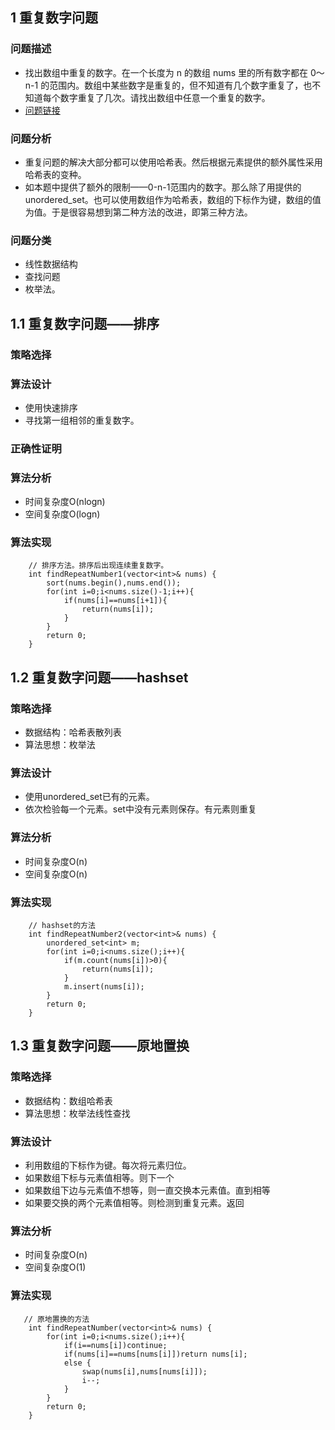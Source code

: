 
## 1 重复数字问题

### 问题描述

* 找出数组中重复的数字。在一个长度为 n 的数组 nums 里的所有数字都在 0～n-1 的范围内。数组中某些数字是重复的，但不知道有几个数字重复了，也不知道每个数字重复了几次。请找出数组中任意一个重复的数字。
* [问题链接](https://leetcode-cn.com/problems/shu-zu-zhong-zhong-fu-de-shu-zi-lcof)

### 问题分析

* 重复问题的解决大部分都可以使用哈希表。然后根据元素提供的额外属性采用哈希表的变种。
* 如本题中提供了额外的限制——0-n-1范围内的数字。那么除了用提供的unordered_set。也可以使用数组作为哈希表，数组的下标作为键，数组的值为值。于是很容易想到第二种方法的改进，即第三种方法。

### 问题分类
* 线性数据结构
* 查找问题
* 枚举法。

## 1.1 重复数字问题——排序

### 策略选择

### 算法设计
* 使用快速排序
* 寻找第一组相邻的重复数字。

### 正确性证明

### 算法分析
* 时间复杂度O(nlogn)
* 空间复杂度O(logn)

### 算法实现

```
    // 排序方法。排序后出现连续重复数字。
    int findRepeatNumber1(vector<int>& nums) {
        sort(nums.begin(),nums.end());
        for(int i=0;i<nums.size()-1;i++){
            if(nums[i]==nums[i+1]){
                return(nums[i]);
            }
        }
        return 0;
    }
```
## 1.2 重复数字问题——hashset

### 策略选择

* 数据结构：哈希表散列表
* 算法思想：枚举法

### 算法设计

* 使用unordered_set已有的元素。
* 依次检验每一个元素。set中没有元素则保存。有元素则重复

### 算法分析

* 时间复杂度O(n)
* 空间复杂度O(n)

### 算法实现

```
    // hashset的方法
    int findRepeatNumber2(vector<int>& nums) {
        unordered_set<int> m;
        for(int i=0;i<nums.size();i++){
            if(m.count(nums[i])>0){
                return(nums[i]);
            }
            m.insert(nums[i]);
        }
        return 0;
    }
```

## 1.3 重复数字问题——原地置换

### 策略选择

* 数据结构：数组哈希表
* 算法思想：枚举法线性查找

### 算法设计

* 利用数组的下标作为键。每次将元素归位。
* 如果数组下标与元素值相等。则下一个
* 如果数组下边与元素值不想等，则一直交换本元素值。直到相等
* 如果要交换的两个元素值相等。则检测到重复元素。返回

### 算法分析

* 时间复杂度O(n)
* 空间复杂度O(1)

### 算法实现
```
   // 原地置换的方法
    int findRepeatNumber(vector<int>& nums) {
        for(int i=0;i<nums.size();i++){
            if(i==nums[i])continue;
            if(nums[i]==nums[nums[i]])return nums[i];
            else {
                swap(nums[i],nums[nums[i]]);
                i--;
            }
        }
        return 0;
    }
```